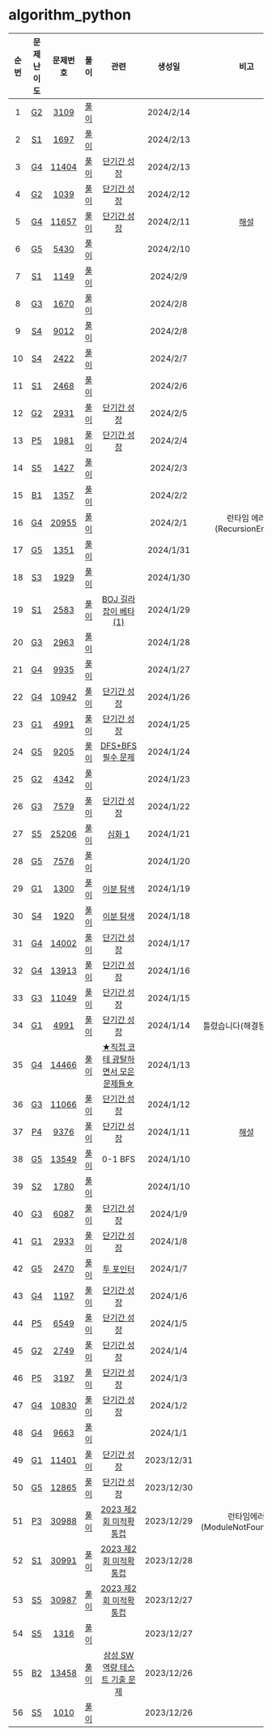 # algorithm_python

|순번|문제난이도|문제번호|풀이|관련|생성일|비고|
|:---:|:---:|:---:|:---:|:---:|:---:|:---:|
|1|[G2](https://github.com/sangahnhan/algorithm_python/tree/main/G2)|[3109](https://www.acmicpc.net/problem/3109)|[풀이](https://github.com/sangahnhan/algorithm_python/blob/main/G2/3109.py)||2024/2/14||
|2|[S1](https://github.com/sangahnhan/algorithm_python/tree/main/S1)|[1697](https://www.acmicpc.net/problem/1697)|[풀이](https://github.com/sangahnhan/algorithm_python/blob/main/S1/1697.py)||2024/2/13||
|3|[G4](https://github.com/sangahnhan/algorithm_python/tree/main/G4)|[11404](https://www.acmicpc.net/problem/11404)|[풀이](https://github.com/sangahnhan/algorithm_python/blob/main/G4/11404.py)|[단기간 성장](https://www.acmicpc.net/workbook/view/4349)|2024/2/13||
|4|[G2](https://github.com/sangahnhan/algorithm_python/tree/main/G2)|[1039](https://www.acmicpc.net/problem/1039)|[풀이](https://github.com/sangahnhan/algorithm_python/blob/main/G2/1039.py)|[단기간 성장](https://www.acmicpc.net/workbook/view/4349)|2024/2/12||
|5|[G4](https://github.com/sangahnhan/algorithm_python/tree/main/G4)|[11657](https://www.acmicpc.net/problem/11657)|[풀이](https://github.com/sangahnhan/algorithm_python/blob/main/G4/11657.py)|[단기간 성장](https://www.acmicpc.net/workbook/view/4349)|2024/2/11|[해설](https://velog.io/@happy_sangahn/%EB%B0%B1%EC%A4%80-11657%EB%B2%88-%ED%83%80%EC%9E%84%EB%A8%B8%EC%8B%A0-python)|
|6|[G5](https://github.com/sangahnhan/algorithm_python/tree/main/G5)|[5430](https://www.acmicpc.net/problem/5430)|[풀이](https://github.com/sangahnhan/algorithm_python/blob/main/G5/5430.py)||2024/2/10||
|7|[S1](https://github.com/sangahnhan/algorithm_python/tree/main/S1)|[1149](https://www.acmicpc.net/problem/1149)|[풀이](https://github.com/sangahnhan/algorithm_python/blob/main/S1/1149.py)||2024/2/9||
|8|[G3](https://github.com/sangahnhan/algorithm_python/tree/main/G3)|[1670](https://www.acmicpc.net/problem/1670)|[풀이](https://github.com/sangahnhan/algorithm_python/blob/main/G3/1670.py)||2024/2/8||
|9|[S4](https://github.com/sangahnhan/algorithm_python/tree/main/S4)|[9012](https://www.acmicpc.net/problem/9012)|[풀이](https://github.com/sangahnhan/algorithm_python/blob/main/S4/9012.py)||2024/2/8||
|10|[S4](https://github.com/sangahnhan/algorithm_python/tree/main/S4)|[2422](https://www.acmicpc.net/problem/2422)|[풀이](https://github.com/sangahnhan/algorithm_python/blob/main/S4/2422.py)||2024/2/7||
|11|[S1](https://github.com/sangahnhan/algorithm_python/tree/main/S1)|[2468](https://www.acmicpc.net/problem/2468)|[풀이](https://github.com/sangahnhan/algorithm_python/blob/main/S1/2468.py)||2024/2/6||
|12|[G2](https://github.com/sangahnhan/algorithm_python/tree/main/G2)|[2931](https://www.acmicpc.net/problem/2931)|[풀이](https://github.com/sangahnhan/algorithm_python/blob/main/G2/2931.py)|[단기간 성장](https://www.acmicpc.net/workbook/view/4349)|2024/2/5||
|13|[P5](https://github.com/sangahnhan/algorithm_python/tree/main/P5)|[1981](https://www.acmicpc.net/problem/1981)|[풀이](https://github.com/sangahnhan/algorithm_python/blob/main/P5/1981.py)|[단기간 성장](https://www.acmicpc.net/workbook/view/4349)|2024/2/4||
|14|[S5](https://github.com/sangahnhan/algorithm_python/tree/main/S5)|[1427](https://www.acmicpc.net/problem/1427)|[풀이](https://github.com/sangahnhan/algorithm_python/blob/main/S5/1427.py)||2024/2/3||
|15|[B1](https://github.com/sangahnhan/algorithm_python/tree/main/B1)|[1357](https://www.acmicpc.net/problem/1357)|[풀이](https://github.com/sangahnhan/algorithm_python/blob/main/B1/1357.py)||2024/2/2||
|16|[G4](https://github.com/sangahnhan/algorithm_python/tree/main/G4)|[20955](https://www.acmicpc.net/problem/20955)|[풀이](https://github.com/sangahnhan/algorithm_python/blob/main/G4/20955.py)||2024/2/1|런타임 에러 (RecursionError)|
|17|[G5](https://github.com/sangahnhan/algorithm_python/tree/main/G5)|[1351](https://www.acmicpc.net/problem/1351)|[풀이](https://github.com/sangahnhan/algorithm_python/blob/main/G5/1351.py)||2024/1/31||
|18|[S3](https://github.com/sangahnhan/algorithm_python/tree/main/S3)|[1929](https://www.acmicpc.net/problem/1929)|[풀이](https://github.com/sangahnhan/algorithm_python/blob/main/S3/1929.py)||2024/1/30||
|19|[S1](https://github.com/sangahnhan/algorithm_python/tree/main/S1)|[2583](https://www.acmicpc.net/problem/2583)|[풀이](https://github.com/sangahnhan/algorithm_python/blob/main/S1/2583.py)|[BOJ 길라잡이 베타 (1)](https://www.acmicpc.net/workbook/view/2418)|2024/1/29||
|20|[G3](https://github.com/sangahnhan/algorithm_python/tree/main/G3)|[2963](https://www.acmicpc.net/problem/2963)|[풀이](https://github.com/sangahnhan/algorithm_python/blob/main/G3/2963.py)||2024/1/28||
|21|[G4](https://github.com/sangahnhan/algorithm_python/tree/main/G4)|[9935](https://www.acmicpc.net/problem/9935)|[풀이](https://github.com/sangahnhan/algorithm_python/blob/main/G4/9935.py)||2024/1/27||
|22|[G4](https://github.com/sangahnhan/algorithm_python/tree/main/G4)|[10942](https://www.acmicpc.net/problem/10942)|[풀이](https://github.com/sangahnhan/algorithm_python/blob/main/G4/10942.py)|[단기간 성장](https://www.acmicpc.net/workbook/view/4349)|2024/1/26||
|23|[G1](https://github.com/sangahnhan/algorithm_python/tree/main/G1)|[4991](https://www.acmicpc.net/problem/4991)|[풀이](https://github.com/sangahnhan/algorithm_python/blob/main/G1/4991.py)|[단기간 성장](https://www.acmicpc.net/workbook/view/4349)|2024/1/25||
|24|[G5](https://github.com/sangahnhan/algorithm_python/tree/main/G5)|[9205](https://www.acmicpc.net/problem/9205)|[풀이](https://github.com/sangahnhan/algorithm_python/blob/main/G5/9205.py)|[DFS+BFS 필수 문제](https://www.acmicpc.net/workbook/view/1983)|2024/1/24||
|25|[G2](https://github.com/sangahnhan/algorithm_python/tree/main/G2)|[4342](https://www.acmicpc.net/problem/4342)|[풀이](https://github.com/sangahnhan/algorithm_python/blob/main/G2/4342.py)||2024/1/23||
|26|[G3](https://github.com/sangahnhan/algorithm_python/tree/main/G3)|[7579](https://www.acmicpc.net/problem/7579)|[풀이](https://github.com/sangahnhan/algorithm_python/blob/main/G3/7579.py)|[단기간 성장](https://www.acmicpc.net/workbook/view/4349)|2024/1/22||
|27|[S5](https://github.com/sangahnhan/algorithm_python/tree/main/S5)|[25206](https://www.acmicpc.net/problem/25206)|[풀이](https://github.com/sangahnhan/algorithm_python/blob/main/S5/25206.py)|[심화 1](https://www.acmicpc.net/step/52)|2024/1/21||
|28|[G5](https://github.com/sangahnhan/algorithm_python/tree/main/G5)|[7576](https://www.acmicpc.net/problem/7576)|[풀이](https://github.com/sangahnhan/algorithm_python/blob/main/G5/7576.py)||2024/1/20||
|29|[G1](https://github.com/sangahnhan/algorithm_python/tree/main/G1)|[1300](https://www.acmicpc.net/problem/1300)|[풀이](https://github.com/sangahnhan/algorithm_python/blob/main/G1/1300.py)|[이분 탐색](https://www.acmicpc.net/step/29)|2024/1/19||
|30|[S4](https://github.com/sangahnhan/algorithm_python/tree/main/S4)|[1920](https://www.acmicpc.net/problem/1920)|[풀이](https://github.com/sangahnhan/algorithm_python/blob/main/S4/1920.py)|[이분 탐색](https://www.acmicpc.net/step/29)|2024/1/18||
|31|[G4](https://github.com/sangahnhan/algorithm_python/tree/main/G4)|[14002](https://www.acmicpc.net/problem/14002)|[풀이](https://github.com/sangahnhan/algorithm_python/blob/main/G4/14002.py)|[단기간 성장](https://www.acmicpc.net/workbook/view/4349)|2024/1/17||
|32|[G4](https://github.com/sangahnhan/algorithm_python/tree/main/G4)|[13913](https://www.acmicpc.net/problem/13913)|[풀이](https://github.com/sangahnhan/algorithm_python/blob/main/G4/13913.py)|[단기간 성장](https://www.acmicpc.net/workbook/view/4349)|2024/1/16||
|33|[G3](https://github.com/sangahnhan/algorithm_python/tree/main/G3)|[11049](https://www.acmicpc.net/problem/11049)|[풀이](https://github.com/sangahnhan/algorithm_python/blob/main/G3/11049.py)|[단기간 성장](https://www.acmicpc.net/workbook/view/4349)|2024/1/15||
|34|[G1](https://github.com/sangahnhan/algorithm_python/tree/main/G1)|[4991](https://www.acmicpc.net/problem/4991)|[풀이](https://github.com/sangahnhan/algorithm_python/blob/main/G1/4991.py)|[단기간 성장](https://www.acmicpc.net/workbook/view/4349)|2024/1/14|틀렸습니다(해결됨 1/25)|
|35|[G4](https://github.com/sangahnhan/algorithm_python/tree/main/G4)|[14466](https://www.acmicpc.net/problem/14466)|[풀이](https://github.com/sangahnhan/algorithm_python/blob/main/G4/14466.py)|[★직접 코테 광탈하면서 모은 문제들☆](https://www.acmicpc.net/workbook/view/4357)|2024/1/13||
|36|[G3](https://github.com/sangahnhan/algorithm_python/tree/main/G3)|[11066](https://www.acmicpc.net/problem/11066)|[풀이](https://github.com/sangahnhan/algorithm_python/blob/main/G3/11066.py)|[단기간 성장](https://www.acmicpc.net/workbook/view/4349)|2024/1/12||
|37|[P4](https://github.com/sangahnhan/algorithm_python/tree/main/P4)|[9376](https://www.acmicpc.net/problem/9376)|[풀이](https://github.com/sangahnhan/algorithm_python/blob/main/P4/9376.py)|[단기간 성장](https://www.acmicpc.net/workbook/view/4349)|2024/1/11|[해설](https://velog.io/@happy_sangahn/%EB%B0%B1%EC%A4%80-9376%EB%B2%88-%ED%83%88%EC%98%A5)|
|38|[G5](https://github.com/sangahnhan/algorithm_python/tree/main/G5)|[13549](https://www.acmicpc.net/problem/13549)|[풀이](https://github.com/sangahnhan/algorithm_python/blob/main/G5/13549.py)|0-1 BFS|2024/1/10||
|39|[S2](https://github.com/sangahnhan/algorithm_python/tree/main/S2)|[1780](https://www.acmicpc.net/problem/1780)|[풀이](https://github.com/sangahnhan/algorithm_python/blob/main/S2/1780.py)||2024/1/10||
|40|[G3](https://github.com/sangahnhan/algorithm_python/tree/main/G3)|[6087](https://www.acmicpc.net/problem/6087)|[풀이](https://github.com/sangahnhan/algorithm_python/blob/main/G3/6087.py)|[단기간 성장](https://www.acmicpc.net/workbook/view/4349)|2024/1/9||
|41|[G1](https://github.com/sangahnhan/algorithm_python/tree/main/G1)|[2933](https://www.acmicpc.net/problem/2933)|[풀이](https://github.com/sangahnhan/algorithm_python/blob/main/G1/2933.py)|[단기간 성장](https://www.acmicpc.net/workbook/view/4349)|2024/1/8||
|42|[G5](https://github.com/sangahnhan/algorithm_python/tree/main/G5)|[2470](https://www.acmicpc.net/problem/2470)|[풀이](https://github.com/sangahnhan/algorithm_python/blob/main/G5/2470.py)|[투 포인터](https://www.acmicpc.net/step/59)|2024/1/7||
|43|[G4](https://github.com/sangahnhan/algorithm_python/tree/main/G4)|[1197](https://www.acmicpc.net/problem/1197)|[풀이](https://github.com/sangahnhan/algorithm_python/blob/main/G4/1197.py)|[단기간 성장](https://www.acmicpc.net/workbook/view/4349)|2024/1/6||
|44|[P5](https://github.com/sangahnhan/algorithm_python/tree/main/P5)|[6549](https://www.acmicpc.net/problem/6549)|[풀이](https://github.com/sangahnhan/algorithm_python/blob/main/P5/6549.py)|[단기간 성장](https://www.acmicpc.net/workbook/view/4349)|2024/1/5||
|45|[G2](https://github.com/sangahnhan/algorithm_python/tree/main/G2)|[2749](https://www.acmicpc.net/problem/2749)|[풀이](https://github.com/sangahnhan/algorithm_python/blob/main/G2/2749.py)|[단기간 성장](https://www.acmicpc.net/workbook/view/4349)|2024/1/4||
|46|[P5](https://github.com/sangahnhan/algorithm_python/tree/main/P5)|[3197](https://www.acmicpc.net/problem/3197)|[풀이](https://github.com/sangahnhan/algorithm_python/blob/main/P5/3197.py)|[단기간 성장](https://www.acmicpc.net/workbook/view/4349)|2024/1/3||
|47|[G4](https://github.com/sangahnhan/algorithm_python/tree/main/G4)|[10830](https://www.acmicpc.net/problem/10830)|[풀이](https://github.com/sangahnhan/algorithm_python/blob/main/G4/10830.py)|[단기간 성장](https://www.acmicpc.net/workbook/view/4349)|2024/1/2||
|48|[G4](https://github.com/sangahnhan/algorithm_python/tree/main/G4)|[9663](https://www.acmicpc.net/problem/9663)|[풀이](https://github.com/sangahnhan/algorithm_python/blob/main/G4/9663.py)||2024/1/1||
|49|[G1](https://github.com/sangahnhan/algorithm_python/tree/main/G1)|[11401](https://www.acmicpc.net/problem/11401)|[풀이](https://github.com/sangahnhan/algorithm_python/blob/main/G1/11401.py)|[단기간 성장](https://www.acmicpc.net/workbook/view/4349)|2023/12/31||
|50|[G5](https://github.com/sangahnhan/algorithm_python/tree/main/G5)|[12865](https://www.acmicpc.net/problem/12865)|[풀이](https://github.com/sangahnhan/algorithm_python/blob/main/G5/12865.py)|[단기간 성장](https://www.acmicpc.net/workbook/view/4349)|2023/12/30||
|51|[P3](https://github.com/sangahnhan/algorithm_python/tree/main/P3)|[30988](https://www.acmicpc.net/problem/30988)|[풀이](https://github.com/sangahnhan/algorithm_python/blob/main/P3/30988.py)|[2023 제2회 미적확통컵](https://www.acmicpc.net/contest/view/1218)|2023/12/29|런타임에러(ModuleNotFoundError)|
|52|[S1](https://github.com/sangahnhan/algorithm_python/tree/main/S1)|[30991](https://www.acmicpc.net/problem/30991)|[풀이](https://github.com/sangahnhan/algorithm_python/blob/main/S1/30991.py)|[2023 제2회 미적확통컵](https://www.acmicpc.net/contest/view/1218)|2023/12/28||
|53|[S5](https://github.com/sangahnhan/algorithm_python/tree/main/S5)|[30987](https://www.acmicpc.net/problem/30987)|[풀이](https://github.com/sangahnhan/algorithm_python/blob/main/S5/30987.py)|[2023 제2회 미적확통컵](https://www.acmicpc.net/contest/view/1218)|2023/12/27||
|54|[S5](https://github.com/sangahnhan/algorithm_python/tree/main/S5)|[1316](https://www.acmicpc.net/problem/1316)|[풀이](https://github.com/sangahnhan/algorithm_python/blob/main/S5/1316.py)||2023/12/27||
|55|[B2](https://github.com/sangahnhan/algorithm_python/tree/main/B2)|[13458](https://www.acmicpc.net/problem/13458)|[풀이](https://github.com/sangahnhan/algorithm_python/blob/main/B2/13458.py)|[삼성 SW 역량 테스트 기출 문제](https://www.acmicpc.net/workbook/view/1152)|2023/12/26||
|56|[S5](https://github.com/sangahnhan/algorithm_python/tree/main/S5)|[1010](https://www.acmicpc.net/problem/1010)|[풀이](https://github.com/sangahnhan/algorithm_python/blob/main/S5/1010.py)||2023/12/26||